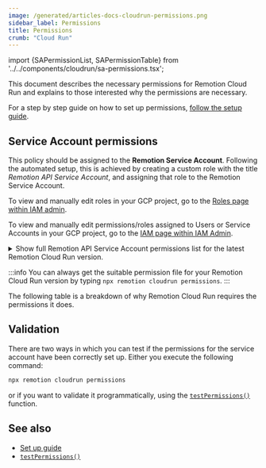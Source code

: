 ```yaml
---
image: /generated/articles-docs-cloudrun-permissions.png
sidebar_label: Permissions
title: Permissions
crumb: "Cloud Run"
---
```


import {SAPermissionList, SAPermissionTable} from '../../components/cloudrun/sa-permissions.tsx';

This document describes the necessary permissions for Remotion Cloud Run and explains to those interested why the permissions are necessary.

For a step by step guide on how to set up permissions, [follow the setup guide](/docs/cloudrun/setup).

## Service Account permissions

This policy should be assigned to the **Remotion Service Account**. Following the automated setup, this is achieved by creating a custom role with the title _Remotion API Service Account_, and assigning that role to the Remotion Service Account.

To view and manually edit roles in your GCP project, go to the [Roles page within IAM admin](https://console.cloud.google.com/iam-admin/roles).

To view and manually edit permissions/roles assigned to Users or Service Accounts in your GCP project, go to the [IAM page within IAM Admin](https://console.cloud.google.com/iam-admin/iam).

<details>
<summary>Show full Remotion API Service Account permissions list for the latest Remotion Cloud Run version.
</summary>
<SAPermissionList />
</details>

:::info
You can always get the suitable permission file for your Remotion Cloud Run version by typing `npx remotion cloudrun permissions`.
:::

The following table is a breakdown of why Remotion Cloud Run requires the permissions it does.

<SAPermissionTable />

## Validation

There are two ways in which you can test if the permissions for the service account have been correctly set up. Either you execute the following command:

```bash
npx remotion cloudrun permissions
```

or if you want to validate it programmatically, using the [`testPermissions()`](/docs/cloudrun/testpermissions) function.

## See also

- [Set up guide](/docs/cloudrun/setup)
- [`testPermissions()`](/docs/cloudrun/testpermissions)
